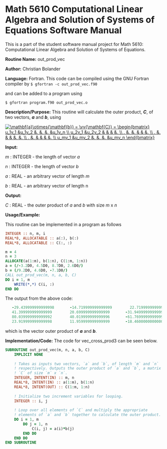 # Math 5610 Computational Linear Algebra and Solution of Systems of Equations Software Manual

This is a part of the student software manual project for Math 5610: Computational Linear Algebra and Solution of Systems of Equations. 

**Routine Name:**          out_prod_vec

**Author:** Christian Bolander

**Language:** Fortran. This code can be compiled using the GNU Fortran compiler by
```$ gfortran -c out_prod_vec.f90```

and can be added to a program using

```$ gfortran program.f90 out_prod_vec.o ``` 

**Description/Purpose:** This routine will calculate the outer product, ***C***, of two vectors, ***a*** and ***b***, using

<a href="https://www.codecogs.com/eqnedit.php?latex=\mathbf{a}\otimes{\mathbf{b}}&space;=&space;\vv{\mathbf{C}}&space;=&space;\begin{bmatrix}&space;u_1v_1&space;&u_1v_2&space;&.&space;&.&space;&.&space;&u_1v_n&space;\\&space;u_2v_1&space;&u_2v_2&space;&&space;&&space;&&space;&.&space;\\&space;.&space;&.&space;&.&space;&&space;&&space;&.&space;\\&space;.&space;&.&space;&&space;&&space;&.&space;&.&space;\\&space;.&space;&.&space;&&space;&&space;&&space;&.&space;\\&space;u_mv_1&space;&u_mv_2&space;&.&space;&.&space;&.&space;&u_mv_n&space;\end{bmatrix}" target="_blank"><img src="https://latex.codecogs.com/gif.latex?\mathbf{a}\otimes{\mathbf{b}}&space;=&space;\vv{\mathbf{C}}&space;=&space;\begin{bmatrix}&space;u_1v_1&space;&u_1v_2&space;&.&space;&.&space;&.&space;&u_1v_n&space;\\&space;u_2v_1&space;&u_2v_2&space;&&space;&&space;&&space;&.&space;\\&space;.&space;&.&space;&.&space;&&space;&&space;&.&space;\\&space;.&space;&.&space;&&space;&&space;&.&space;&.&space;\\&space;.&space;&.&space;&&space;&&space;&&space;&.&space;\\&space;u_mv_1&space;&u_mv_2&space;&.&space;&.&space;&.&space;&u_mv_n&space;\end{bmatrix}" title="\mathbf{a}\otimes{\mathbf{b}} = \vv{\mathbf{C}} = \begin{bmatrix} u_1v_1 &u_1v_2 &. &. &. &u_1v_n \\ u_2v_1 &u_2v_2 & & & &. \\ . &. &. & & &. \\ . &. & & &. &. \\ . &. & & & &. \\ u_mv_1 &u_mv_2 &. &. &. &u_mv_n \end{bmatrix}" /></a>

**Input:**  

*m* : INTEGER - the length of vector *a*

*n* : INTEGER - the length of vector *b*

*a* : REAL - an arbitrary vector of length *m*

*b* : REAL - an arbitrary vector of length n

**Output:** 

*C* : REAL - the outer product of *a* and *b* with size *m* x *n*

**Usage/Example:**

This routine can be implemented in a program as follows

```fortran
INTEGER :: n, m, i
REAL*8, ALLOCATABLE :: a(:), b(:)
REAL*8, ALLOCATABLE :: C(:, :)

m = 4
n = 3
ALLOCATE(a(1:m), b(1:n), C(1:m, 1:n))
a = (/-3.2D0, 4.5D0, 8.7D0, 2.6D0/)
b = (/9.2D0, 4.6D0, -7.1D0/)
CALL out_prod_vec(m, n, a, b, C)
DO i = 1, m
	WRITE(*,*) C(i, :)
END DO
```

The output from the above code:

```fortran
   -29.439999999999998       -14.719999999999999        22.719999999999999     
   41.399999999999999        20.699999999999999       -31.949999999999999     
   80.039999999999992        40.019999999999996       -61.769999999999989     
   23.919999999999998        11.959999999999999       -18.460000000000001 
```

which is the vector outer product of ***a*** and ***b***.

**Implementation/Code:** The code for vec_cross_prod3 can be seen below.

```fortran
SUBROUTINE out_prod_vec(m, n, a, b, C)
	IMPLICIT NONE
	
	! Takes as inputs two vectors, `a` and `b`, of length `m` and `n`
	! respectively. Outputs the outer product of `a` and `b`, a matrix
	! `C` of size `m` x `n`.
	INTEGER, INTENT(IN) :: m, n
	REAL*8, INTENT(IN) :: a(1:m), b(1:n)
	REAL*8, INTENT(OUT) :: C(1:m, 1:n)
	
	! Initialize two increment variables for looping.
	INTEGER :: i, j
	
	! Loop over all elements of `C` and multiply the appropriate
	! elements of `a` and `b` together to calculate the outer product.
	DO i = 1, m
		DO j = 1, n
			C(i, j) = a(i)*b(j)
		END DO
	END DO
END SUBROUTINE
```



